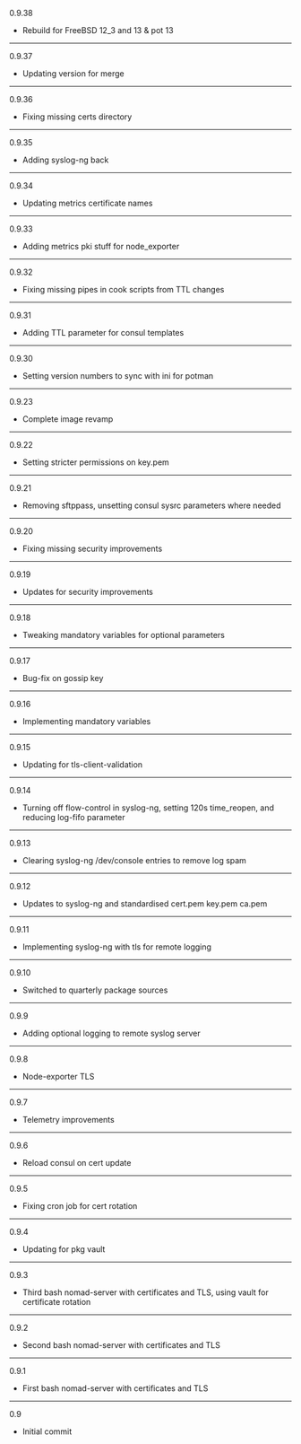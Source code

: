 0.9.38

* Rebuild for FreeBSD 12_3 and 13 & pot 13

---

0.9.37

* Updating version for merge

---

0.9.36

* Fixing missing certs directory

---

0.9.35

* Adding syslog-ng back

---

0.9.34

* Updating metrics certificate names

---

0.9.33

* Adding metrics pki stuff for node_exporter

---

0.9.32

* Fixing missing pipes in cook scripts from TTL changes

---

0.9.31

* Adding TTL parameter for consul templates

---

0.9.30

* Setting version numbers to sync with ini for potman

---

0.9.23

* Complete image revamp

---

0.9.22

* Setting stricter permissions on key.pem

---

0.9.21

* Removing sftppass, unsetting consul sysrc parameters where needed

---

0.9.20

* Fixing missing security improvements

---

0.9.19

* Updates for security improvements

---

0.9.18

* Tweaking mandatory variables for optional parameters

---

0.9.17

* Bug-fix on gossip key

---

0.9.16

* Implementing mandatory variables

---

0.9.15

* Updating for tls-client-validation

---

0.9.14

* Turning off flow-control in syslog-ng, setting 120s time_reopen, and reducing log-fifo parameter

---

0.9.13

* Clearing syslog-ng /dev/console entries to remove log spam

---

0.9.12

* Updates to syslog-ng and standardised cert.pem key.pem ca.pem

---

0.9.11

* Implementing syslog-ng with tls for remote logging

---

0.9.10

* Switched to quarterly package sources

---

0.9.9

* Adding optional logging to remote syslog server

---

0.9.8

* Node-exporter TLS

---

0.9.7

* Telemetry improvements

---

0.9.6

* Reload consul on cert update

---

0.9.5

* Fixing cron job for cert rotation

---

0.9.4

* Updating for pkg vault

---

0.9.3

* Third bash nomad-server with certificates and TLS, using vault for certificate rotation

---

0.9.2

* Second bash nomad-server with certificates and TLS

---

0.9.1

* First bash nomad-server with certificates and TLS

---

0.9

* Initial commit
